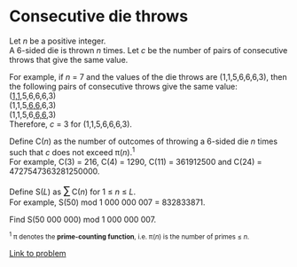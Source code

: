 # Consecutive die throws

<p>Let <var>n</var> be a positive integer.<br />
A 6-sided die is thrown <var>n</var> times. Let <var>c</var> be the number of pairs of consecutive throws that give the same value.</p>

<p>For example, if <var>n</var> = 7 and the values of the die throws are (1,1,5,6,6,6,3), then the following pairs of consecutive throws give the same value:<br />
(<u>1,1</u>,5,6,6,6,3)<br />
(1,1,5,<u>6,6</u>,6,3)<br />
(1,1,5,6,<u>6,6</u>,3)<br />
Therefore, <var>c</var> = 3 for (1,1,5,6,6,6,3).</p>

<p>Define C(<var>n</var>) as the number of outcomes of throwing a 6-sided die <var>n</var> times such that <var>c</var> does not exceed π(<var>n</var>).<sup>1</sup><br />
For example, C(3) = 216, C(4) = 1290, C(11) = 361912500 and C(24) = 4727547363281250000.</p>

<p>Define S(<var>L</var>) as <span style="font-size:larger;"><span style="font-size:larger;">∑</span></span> C(<var>n</var>) for 1 ≤ <var>n</var> ≤ <var>L</var>.<br />
For example, S(50) mod 1 000 000 007 = 832833871.</p>

<p>Find S(50 000 000) mod 1 000 000 007.</p>

<p> <span style="font-size:smaller;"><sup>1</sup> π denotes the <b>prime-counting function</b>, i.e. π(<var>n</var>) is the number of primes ≤ <var>n</var>.</span></p>

[Link to problem](https://projecteuler.net/problem=423)
